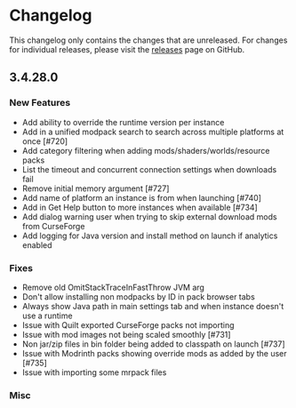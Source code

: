 # Changelog

This changelog only contains the changes that are unreleased. For changes for individual releases, please visit the
[releases](https://github.com/ATLauncher/ATLauncher/releases) page on GitHub.

## 3.4.28.0

### New Features
- Add ability to override the runtime version per instance
- Add in a unified modpack search to search across multiple platforms at once [#720]
- Add category filtering when adding mods/shaders/worlds/resource packs
- List the timeout and concurrent connection settings when downloads fail
- Remove initial memory argument [#727]
- Add name of platform an instance is from when launching [#740]
- Add in Get Help button to more instances when available [#734]
- Add dialog warning user when trying to skip external download mods from CurseForge
- Add logging for Java version and install method on launch if analytics enabled

### Fixes
- Remove old OmitStackTraceInFastThrow JVM arg
- Don't allow installing non modpacks by ID in pack browser tabs
- Always show Java path in main settings tab and when instance doesn't use a runtime
- Issue with Quilt exported CurseForge packs not importing
- Issue with mod images not being scaled smoothly [#731]
- Non jar/zip files in bin folder being added to classpath on launch [#737]
- Issue with Modrinth packs showing override mods as added by the user [#735]
- Issue with importing some mrpack files

### Misc
